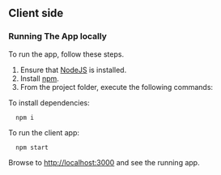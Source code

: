 ## Client side

### Running The App locally

To run the app, follow these steps.

1. Ensure that [NodeJS](http://nodejs.org/) is installed.
2. Install [npm](https://www.npmjs.com/).
3. From the project folder, execute the following commands:

To install dependencies:
```shell
  npm i
```
To run the client app:

```shell
  npm start
```
Browse to [http://localhost:3000](http://localhost:3000) and see the running app.
